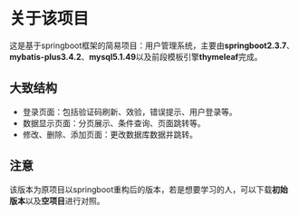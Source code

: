 # 关于该项目

这是基于springboot框架的简易项目：用户管理系统，主要由**springboot2.3.7**、**mybatis-plus3.4.2**、**mysql5.1.49**以及前段模板引擎**thymeleaf**完成。 

## 大致结构

* 登录页面：包括验证码刷新、效验，错误提示、用户登录等。
* 数据显示页面：分页展示、条件查询、页面跳转等。
* 修改、删除、添加页面：更改数据库数据并跳转。

## 注意

该版本为原项目以springboot重构后的版本，若是想要学习的人，可以下载**初始版本**以及**空项目**进行对照。
